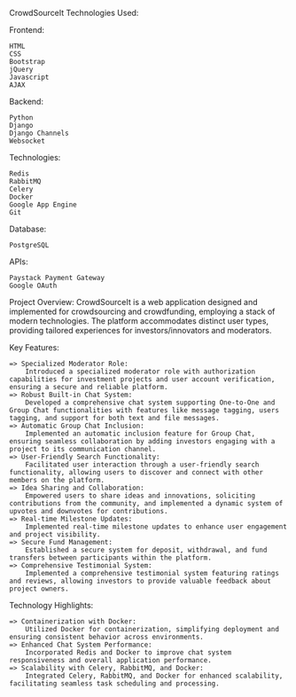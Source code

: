 CrowdSourceIt
Technologies Used:

Frontend:

    HTML
    CSS
    Bootstrap
    jQuery
    Javascript
    AJAX

Backend:

    Python
    Django
    Django Channels
    Websocket

Technologies:

    Redis
    RabbitMQ
    Celery
    Docker
    Google App Engine
    Git

Database:

    PostgreSQL

APIs:

    Paystack Payment Gateway
    Google OAuth


Project Overview:
  CrowdSourceIt is a web application designed and implemented for crowdsourcing and crowdfunding, employing a stack of modern technologies. The platform accommodates distinct user types, providing tailored experiences for investors/innovators and moderators.

Key Features:

    => Specialized Moderator Role:
        Introduced a specialized moderator role with authorization capabilities for investment projects and user account verification, ensuring a secure and reliable platform.
    => Robust Built-in Chat System:
        Developed a comprehensive chat system supporting One-to-One and Group Chat functionalities with features like message tagging, users tagging, and support for both text and file messages.
    => Automatic Group Chat Inclusion:
        Implemented an automatic inclusion feature for Group Chat, ensuring seamless collaboration by adding investors engaging with a project to its communication channel.
    => User-Friendly Search Functionality:
        Facilitated user interaction through a user-friendly search functionality, allowing users to discover and connect with other members on the platform.
    => Idea Sharing and Collaboration:
        Empowered users to share ideas and innovations, soliciting contributions from the community, and implemented a dynamic system of upvotes and downvotes for contributions.
    => Real-time Milestone Updates:
        Implemented real-time milestone updates to enhance user engagement and project visibility.
    => Secure Fund Management:
        Established a secure system for deposit, withdrawal, and fund transfers between participants within the platform.
    => Comprehensive Testimonial System:
        Implemented a comprehensive testimonial system featuring ratings and reviews, allowing investors to provide valuable feedback about project owners.

Technology Highlights:

    => Containerization with Docker:
        Utilized Docker for containerization, simplifying deployment and ensuring consistent behavior across environments.
    => Enhanced Chat System Performance:
        Incorporated Redis and Docker to improve chat system responsiveness and overall application performance.
    => Scalability with Celery, RabbitMQ, and Docker:
        Integrated Celery, RabbitMQ, and Docker for enhanced scalability, facilitating seamless task scheduling and processing.
